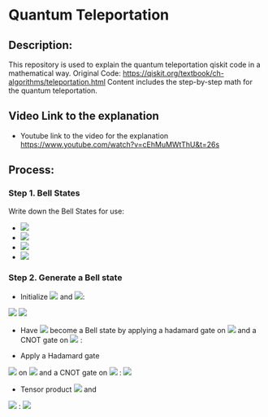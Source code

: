 
# Quantum Teleportation

## Description:
This repository is used to explain the quantum teleportation qiskit code in a mathematical way. 
Original Code: https://qiskit.org/textbook/ch-algorithms/teleportation.html
Content includes the step-by-step math for the quantum teleportation. 


## Video Link to the explanation
- Youtube link to the video for the explanation
https://www.youtube.com/watch?v=cEhMuMWtThU&t=26s

## Process:
### Step 1. Bell States 
Write down the Bell States for use:
- <img src="https://render.githubusercontent.com/render/math?math=\left|\Psi^{%2B}\right\rangle =\frac{1}{\sqrt{2}}\left(\left|11\right\rangle %2B \left|00\right\rangle \right)">
- <img src="https://render.githubusercontent.com/render/math?math=\left|\Phi^{%2B}\right\rangle =\frac{1}{\sqrt{2}}\left(\left|10\right\rangle %2B\left|01\right\rangle \right)">
- <img src="https://render.githubusercontent.com/render/math?math=\left|\Psi^{-}\right\rangle =\frac{1}{\sqrt{2}}\left(\left|11\right\rangle -\left|00\right\rangle \right)">
- <img src="https://render.githubusercontent.com/render/math?math=\left|\Phi^{-}\right\rangle =\frac{1}{\sqrt{2}}\left(\left|10\right\rangle -\left|01\right\rangle \right)">


### Step 2. Generate a Bell state

- Initialize <img src="https://render.githubusercontent.com/render/math?math=\left|q_{1}\right\rangle">
and <img src="https://render.githubusercontent.com/render/math?math=\left|q_{2}\right\rangle">:

<img src="https://render.githubusercontent.com/render/math?math=\left|q_{1}\right\rangle =\left|0\right\rangle">
<img src="https://render.githubusercontent.com/render/math?math=\left|q_{2}\right\rangle =\left|0\right\rangle">

- Have <img src="https://render.githubusercontent.com/render/math?math=\left|q_{1},q_{2}\right\rangle">  become a Bell state by applying a hadamard gate on <img src="https://render.githubusercontent.com/render/math?math=\left|q_{1}\right\rangle"> and a CNOT gate on <img src="https://render.githubusercontent.com/render/math?math=\left|q_{2}\right\rangle">
:

- Apply a Hadamard gate 
<img src="https://render.githubusercontent.com/render/math?math=H">
on 
<img src="https://render.githubusercontent.com/render/math?math=\left|q_{1}\right\rangle ">
and a CNOT gate on
<img src="https://render.githubusercontent.com/render/math?math=\left|q_{2}\right\rangle ">
:

<img src="https://render.githubusercontent.com/render/math?math=H\left|q_{1}\right\rangle =\frac{1}{\sqrt{2}}\left(\left|1\right\rangle %2B\left|0\right\rangle \right)">

- Tensor product <img src="https://render.githubusercontent.com/render/math?math=\left|q_{1}\right\rangle "> and
<img src="https://render.githubusercontent.com/render/math?math=\left|q_{2}\right\rangle ">
:

<img src="https://render.githubusercontent.com/render/math?math=\left|q_{1}\right\rangle \otimes\left|q_{2}\right\rangle =\frac{1}{\sqrt{2}}\left[\left(\left|1\right\rangle %2B\left|0\right\rangle \right)\otimes\left|0\right\rangle \right]=\frac{1}{\sqrt{2}}\left(\left|10\right\rangle %2B\left|00\right\rangle \right)">






